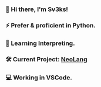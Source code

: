 ### 👋 Hi there, I'm Sv3ks!
### ⚡ Prefer & proficient in Python.
### 🌱 Learning Interpreting.
### 🛠️ Current Project: [NeoLang](https://github.com/NeoLangTeam/NeoLang/)
### 💻 Working in VSCode.
